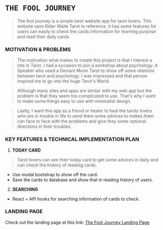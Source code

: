 # `THE FOOL JOURNEY`

> The fool journey is a simple tarot website app for tarot lovers. This website uses Rider Waite Tarot to reference. It has some features for users can easily to check the cards information for learning purpose and read their daily cards.

### MOTIVATION & PROBLEMS

> The motivation what makes to create this project is that I interest a lots in Tarot. I had a occasion to join a workshop about psychology. A Speaker who used a Deviant Moon Tarot to show off some relations between tarot and psychology. I was impressed and that person inspired me to go into the huge Tarot's World. 

> Although many sites and apps are similar with my web app but the problem is that they seem too complicated to use. That's why I want to make some things easy to use with minimalist design.

> Lastly, I want this app as a friend or healer to heal the tarots lovers who are in trouble in life to send them some advices to makes them can face to face with the problems and give they some optional directions in their troubles.  

### KEY FEATURES & TECHNICAL IMPLEMENTATION PLAN

1. **TODAY CARD**
> Tarot lovers can see their today card to get some advices in daily and can check the history of reading cards.
* Use modal bootstrap to show off the card.
* Save the cards to database and show that in reading history of users.


2. **SEARCHING**
* React + API hooks for searching information of cards to check. 


### LANDING PAGE

Check out the landing page at this link: 
[The Fool Journey Landing Page](https://tfj-lp.netlify.app)
